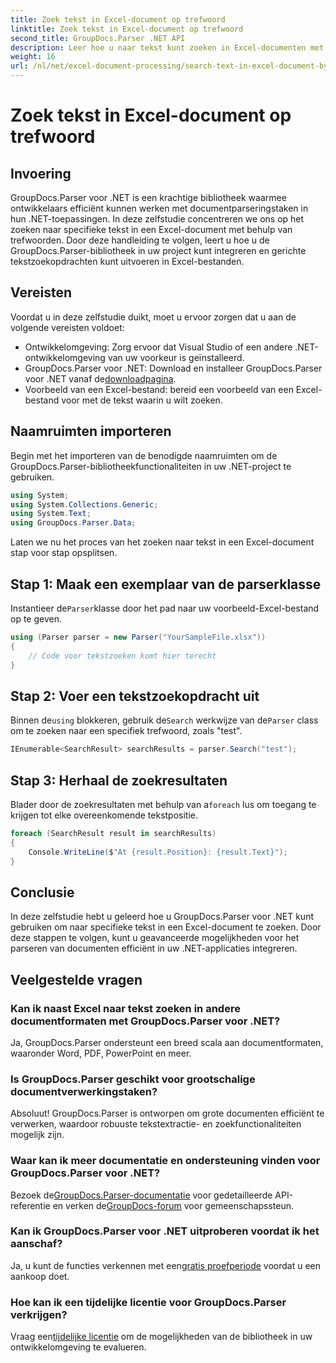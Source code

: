 ```yaml
---
title: Zoek tekst in Excel-document op trefwoord
linktitle: Zoek tekst in Excel-document op trefwoord
second_title: GroupDocs.Parser .NET API
description: Leer hoe u naar tekst kunt zoeken in Excel-documenten met GroupDocs.Parser voor .NET. Integreer geavanceerde tekstzoekmogelijkheden in uw .NET-toepassingen.
weight: 16
url: /nl/net/excel-document-processing/search-text-in-excel-document-by-keyword/
---
```


# Zoek tekst in Excel-document op trefwoord

## Invoering
GroupDocs.Parser voor .NET is een krachtige bibliotheek waarmee ontwikkelaars efficiënt kunnen werken met documentparseringstaken in hun .NET-toepassingen. In deze zelfstudie concentreren we ons op het zoeken naar specifieke tekst in een Excel-document met behulp van trefwoorden. Door deze handleiding te volgen, leert u hoe u de GroupDocs.Parser-bibliotheek in uw project kunt integreren en gerichte tekstzoekopdrachten kunt uitvoeren in Excel-bestanden.
## Vereisten
Voordat u in deze zelfstudie duikt, moet u ervoor zorgen dat u aan de volgende vereisten voldoet:
- Ontwikkelomgeving: Zorg ervoor dat Visual Studio of een andere .NET-ontwikkelomgeving van uw voorkeur is geïnstalleerd.
-  GroupDocs.Parser voor .NET: Download en installeer GroupDocs.Parser voor .NET vanaf de[downloadpagina](https://releases.groupdocs.com/parser/net/).
- Voorbeeld van een Excel-bestand: bereid een voorbeeld van een Excel-bestand voor met de tekst waarin u wilt zoeken.

## Naamruimten importeren
Begin met het importeren van de benodigde naamruimten om de GroupDocs.Parser-bibliotheekfunctionaliteiten in uw .NET-project te gebruiken.
```csharp
using System;
using System.Collections.Generic;
using System.Text;
using GroupDocs.Parser.Data;
```

Laten we nu het proces van het zoeken naar tekst in een Excel-document stap voor stap opsplitsen.
## Stap 1: Maak een exemplaar van de parserklasse
 Instantieer de`Parser`klasse door het pad naar uw voorbeeld-Excel-bestand op te geven.
```csharp
using (Parser parser = new Parser("YourSampleFile.xlsx"))
{
    // Code voor tekstzoeken komt hier terecht
}
```
## Stap 2: Voer een tekstzoekopdracht uit
 Binnen de`using` blokkeren, gebruik de`Search` werkwijze van de`Parser` class om te zoeken naar een specifiek trefwoord, zoals "test".
```csharp
IEnumerable<SearchResult> searchResults = parser.Search("test");
```
## Stap 3: Herhaal de zoekresultaten
 Blader door de zoekresultaten met behulp van a`foreach` lus om toegang te krijgen tot elke overeenkomende tekstpositie.
```csharp
foreach (SearchResult result in searchResults)
{
    Console.WriteLine($"At {result.Position}: {result.Text}");
}
```

## Conclusie
In deze zelfstudie hebt u geleerd hoe u GroupDocs.Parser voor .NET kunt gebruiken om naar specifieke tekst in een Excel-document te zoeken. Door deze stappen te volgen, kunt u geavanceerde mogelijkheden voor het parseren van documenten efficiënt in uw .NET-applicaties integreren.

## Veelgestelde vragen
### Kan ik naast Excel naar tekst zoeken in andere documentformaten met GroupDocs.Parser voor .NET?
Ja, GroupDocs.Parser ondersteunt een breed scala aan documentformaten, waaronder Word, PDF, PowerPoint en meer.
### Is GroupDocs.Parser geschikt voor grootschalige documentverwerkingstaken?
Absoluut! GroupDocs.Parser is ontworpen om grote documenten efficiënt te verwerken, waardoor robuuste tekstextractie- en zoekfunctionaliteiten mogelijk zijn.
### Waar kan ik meer documentatie en ondersteuning vinden voor GroupDocs.Parser voor .NET?
 Bezoek de[GroupDocs.Parser-documentatie](https://tutorials.groupdocs.com/parser/net/) voor gedetailleerde API-referentie en verken de[GroupDocs-forum](https://forum.groupdocs.com/c/parser/17) voor gemeenschapssteun.
### Kan ik GroupDocs.Parser voor .NET uitproberen voordat ik het aanschaf?
 Ja, u kunt de functies verkennen met een[gratis proefperiode](https://releases.groupdocs.com/) voordat u een aankoop doet.
### Hoe kan ik een tijdelijke licentie voor GroupDocs.Parser verkrijgen?
 Vraag een[tijdelijke licentie](https://purchase.groupdocs.com/temporary-license/) om de mogelijkheden van de bibliotheek in uw ontwikkelomgeving te evalueren.